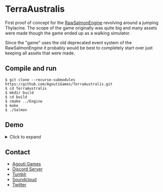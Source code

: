 # TerraAustralis
First proof of concept for the [RawSalmonEngine](https://github.com/AgoutiGames/RawSalmonEngine) revolving around a jumping Thylacine. The scope of the game originally was quite big and many assets were made though the game ended up as a walking simulator.

Since the "game" uses the old deprecated event system of the RawSalmonEngine it probably would be best to completely start over just keeping all assets that were made.
## Compile and run
    
    $ git clone --recurse-submodules https://github.com/AgoutiGames/TerraAustralis.git
    $ cd TerraAustralis
    $ mkdir build
    $ cd build
    $ cmake ../Engine
    $ make
    $ ./Salmon

## Demo
<details><summary>Click to expand</summary>

  ![Gameplay](/essentials/showcase/gameplay.gif)
    
</details>

## Contact
* [Agouti Games](https://agouti.games)
* [Discord Server](https://discord.gg/thAaD9e)
* [Tumblr](https://agoutigames.tumblr.com/)
* [Soundcloud](https://soundcloud.com/agoutigames)
* [Twitter](https://twitter.com/agoutigames)
